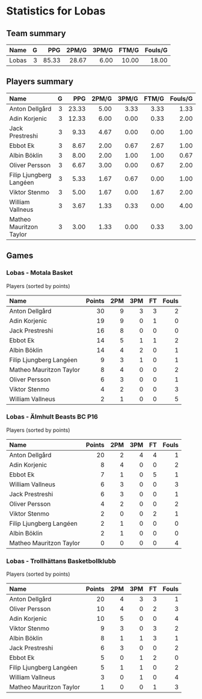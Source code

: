 # Statistics for Lobas

## Team summary

| Name | G | PPG | 2PM/G | 3PM/G | FTM/G | Fouls/G |
|:-----|--:|----:|------:|------:|------:|--------:|
| Lobas | 3 | 85.33 | 28.67 | 6.00 | 10.00 | 18.00 |

## Players summary

| Name | G | PPG | 2PM/G | 3PM/G | FTM/G | Fouls/G |
|:-----|--:|----:|------:|------:|------:|--------:|
| Anton Dellgård | 3 | 23.33 | 5.00 | 3.33 | 3.33 | 1.33 |
| Adin Korjenic | 3 | 12.33 | 6.00 | 0.00 | 0.33 | 2.00 |
| Jack Prestreshi | 3 | 9.33 | 4.67 | 0.00 | 0.00 | 1.00 |
| Ebbot Ek | 3 | 8.67 | 2.00 | 0.67 | 2.67 | 1.00 |
| Albin Böklin | 3 | 8.00 | 2.00 | 1.00 | 1.00 | 0.67 |
| Oliver Persson | 3 | 6.67 | 3.00 | 0.00 | 0.67 | 2.00 |
| Filip Ljungberg Langéen | 3 | 5.33 | 1.67 | 0.67 | 0.00 | 1.00 |
| Viktor Stenmo | 3 | 5.00 | 1.67 | 0.00 | 1.67 | 2.00 |
| William Vallneus | 3 | 3.67 | 1.33 | 0.33 | 0.00 | 4.00 |
| Matheo Mauritzon Taylor | 3 | 3.00 | 1.33 | 0.00 | 0.33 | 3.00 |

## Games

### Lobas - Motala Basket

Players (sorted by points)

| Name | Points | 2PM | 3PM | FT | Fouls |
|:-----|-------:|----:|----:|---:|------:|
| Anton Dellgård | 30 |  9 |  3 |  3 |  2 |
| Adin Korjenic | 19 |  9 |  0 |  1 |  0 |
| Jack Prestreshi | 16 |  8 |  0 |  0 |  0 |
| Ebbot Ek | 14 |  5 |  1 |  1 |  2 |
| Albin Böklin | 14 |  4 |  2 |  0 |  1 |
| Filip Ljungberg Langéen |  9 |  3 |  1 |  0 |  1 |
| Matheo Mauritzon Taylor |  8 |  4 |  0 |  0 |  2 |
| Oliver Persson |  6 |  3 |  0 |  0 |  1 |
| Viktor Stenmo |  4 |  2 |  0 |  0 |  3 |
| William Vallneus |  2 |  1 |  0 |  0 |  5 |

### Lobas - Älmhult Beasts BC P16

Players (sorted by points)

| Name | Points | 2PM | 3PM | FT | Fouls |
|:-----|-------:|----:|----:|---:|------:|
| Anton Dellgård | 20 |  2 |  4 |  4 |  1 |
| Adin Korjenic |  8 |  4 |  0 |  0 |  2 |
| Ebbot Ek |  7 |  1 |  0 |  5 |  1 |
| William Vallneus |  6 |  3 |  0 |  0 |  3 |
| Jack Prestreshi |  6 |  3 |  0 |  0 |  1 |
| Oliver Persson |  4 |  2 |  0 |  0 |  2 |
| Viktor Stenmo |  2 |  0 |  0 |  2 |  1 |
| Filip Ljungberg Langéen |  2 |  1 |  0 |  0 |  0 |
| Albin Böklin |  2 |  1 |  0 |  0 |  0 |
| Matheo Mauritzon Taylor |  0 |  0 |  0 |  0 |  4 |

### Lobas - Trollhättans Basketbollklubb

Players (sorted by points)

| Name | Points | 2PM | 3PM | FT | Fouls |
|:-----|-------:|----:|----:|---:|------:|
| Anton Dellgård | 20 |  4 |  3 |  3 |  1 |
| Oliver Persson | 10 |  4 |  0 |  2 |  3 |
| Adin Korjenic | 10 |  5 |  0 |  0 |  4 |
| Viktor Stenmo |  9 |  3 |  0 |  3 |  2 |
| Albin Böklin |  8 |  1 |  1 |  3 |  1 |
| Jack Prestreshi |  6 |  3 |  0 |  0 |  2 |
| Ebbot Ek |  5 |  0 |  1 |  2 |  0 |
| Filip Ljungberg Langéen |  5 |  1 |  1 |  0 |  2 |
| William Vallneus |  3 |  0 |  1 |  0 |  4 |
| Matheo Mauritzon Taylor |  1 |  0 |  0 |  1 |  3 |

